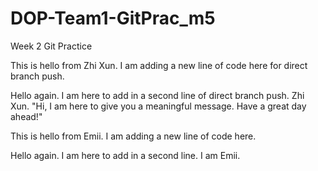 # DOP-Team1-GitPrac_m5
Week 2 Git Practice

This is hello from Zhi Xun. I am adding a new line of code here for direct branch push.


Hello again. I am here to add in a second line of direct branch push. Zhi Xun.
"Hi, I am here to give you a meaningful message. Have a great day ahead!"

This is hello from Emii. I am adding a new line of code here.

Hello again. I am here to add in a second line. I am Emii.
